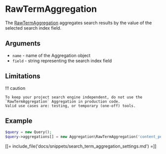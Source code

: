 # RawTermAggregation

The [RawTermAggregation](https://github.com/ezsystems/ezplatform-kernel/blob/master/eZ/Publish/API/Repository/Values/Content/Query/Aggregation/RawTermAggregation.php) aggregates search results by the value of the selected search index field.

## Arguments

- `name` - name of the Aggregation object
- `field` - string representing the search index field

## Limitations

!!! caution

    To keep your project search engine independent, do not use the `RawTermAggregation` Aggregation in production code.
    Valid use cases are: testing, or temporary (one-off) tools.

## Example

``` php
$query = new Query();
$query->aggregations[] = new Aggregation\RawTermAggregation('content_per_content_type', 'content_type_id_id');
```

[[= include_file('docs/snippets/search_term_aggregation_settings.md') =]]
